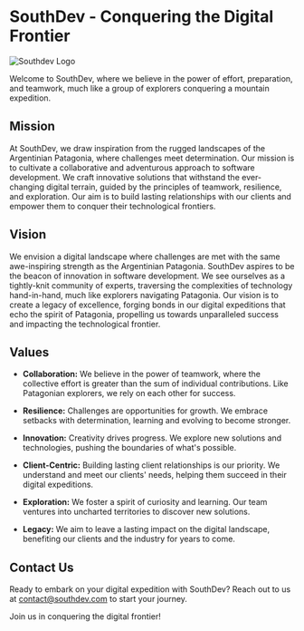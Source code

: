 # SouthDev - Conquering the Digital Frontier

![Southdev Logo](https://iili.io/JYCHxEb.md.png)

Welcome to SouthDev, where we believe in the power of effort, preparation, and teamwork, much like a group of explorers conquering a mountain expedition.

## Mission

At SouthDev, we draw inspiration from the rugged landscapes of the Argentinian Patagonia, where challenges meet determination. Our mission is to cultivate a collaborative and adventurous approach to software development. We craft innovative solutions that withstand the ever-changing digital terrain, guided by the principles of teamwork, resilience, and exploration. Our aim is to build lasting relationships with our clients and empower them to conquer their technological frontiers.

## Vision

We envision a digital landscape where challenges are met with the same awe-inspiring strength as the Argentinian Patagonia. SouthDev aspires to be the beacon of innovation in software development. We see ourselves as a tightly-knit community of experts, traversing the complexities of technology hand-in-hand, much like explorers navigating Patagonia. Our vision is to create a legacy of excellence, forging bonds in our digital expeditions that echo the spirit of Patagonia, propelling us towards unparalleled success and impacting the technological frontier.

## Values

- **Collaboration:** We believe in the power of teamwork, where the collective effort is greater than the sum of individual contributions. Like Patagonian explorers, we rely on each other for success.

- **Resilience:** Challenges are opportunities for growth. We embrace setbacks with determination, learning and evolving to become stronger.

- **Innovation:** Creativity drives progress. We explore new solutions and technologies, pushing the boundaries of what's possible.

- **Client-Centric:** Building lasting client relationships is our priority. We understand and meet our clients' needs, helping them succeed in their digital expeditions.

- **Exploration:** We foster a spirit of curiosity and learning. Our team ventures into uncharted territories to discover new solutions.

- **Legacy:** We aim to leave a lasting impact on the digital landscape, benefiting our clients and the industry for years to come.

## Contact Us

Ready to embark on your digital expedition with SouthDev? Reach out to us at [contact@southdev.com](mailto:contact@southdev.com) to start your journey.

Join us in conquering the digital frontier!
